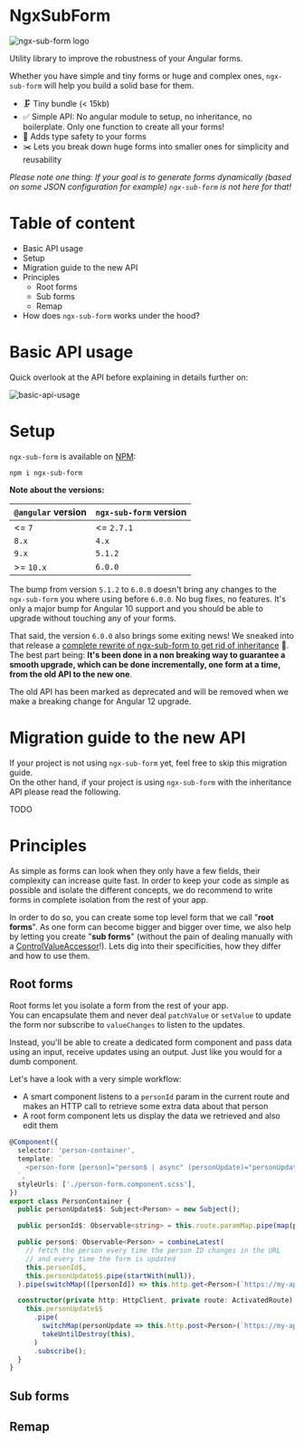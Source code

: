 # NgxSubForm

![ngx-sub-form logo](https://user-images.githubusercontent.com/4950209/53812385-45f48900-3f53-11e9-8687-b57cd335f26e.png)

Utility library to improve the robustness of your Angular forms.

Whether you have simple and tiny forms or huge and complex ones, `ngx-sub-form` will help you build a solid base for them.

- 🗜️ Tiny bundle (< 15kb)
- ✅ Simple API: No angular module to setup, no inheritance, no boilerplate. Only one function to create all your forms!
- 🤖 Adds type safety to your forms
- ✂️ Lets you break down huge forms into smaller ones for simplicity and reusability

_Please note one thing: If your goal is to generate forms dynamically (based on some JSON configuration for example) `ngx-sub-form` is not here for that!_

# Table of content

- Basic API usage
- Setup
- Migration guide to the new API
- Principles
  - Root forms
  - Sub forms
  - Remap
- How does `ngx-sub-form` works under the hood?

# Basic API usage

Quick overlook at the API before explaining in details further on:

![basic-api-usage](https://user-images.githubusercontent.com/4950209/102610857-2f222500-412e-11eb-86b5-135a7e96b3f1.png)

# Setup

`ngx-sub-form` is available on [NPM](https://www.npmjs.com/package/ngx-sub-form):

```
npm i ngx-sub-form
```

**Note about the versions:**

| `@angular` version | `ngx-sub-form` version |
| ------------------ | ---------------------- |
| <= `7`             | <= `2.7.1`             |
| `8.x`              | `4.x`                  |
| `9.x`              | `5.1.2`                |
| >= `10.x`          | `6.0.0`                |

The bump from version `5.1.2` to `6.0.0` doesn't bring any changes to the `ngx-sub-form` you where using before `6.0.0`. No bug fixes, no features. It's only a major bump for Angular 10 support and you should be able to upgrade without touching any of your forms.

That said, the version `6.0.0` also brings some exiting news! We sneaked into that release a [complete rewrite of ngx-sub-form to get rid of inheritance](https://github.com/cloudnc/ngx-sub-form/issues/171) 🎉. The best part being: **It's been done in a non breaking way to guarantee a smooth upgrade, which can be done incrementally, one form at a time, from the old API to the new one**.

The old API has been marked as deprecated and will be removed when we make a breaking change for Angular 12 upgrade.

# Migration guide to the new API

If your project is not using `ngx-sub-form` yet, feel free to skip this migration guide.  
On the other hand, if your project is using `ngx-sub-form` with the inheritance API please read the following.

TODO

# Principles

As simple as forms can look when they only have a few fields, their complexity can increase quite fast. In order to keep your code as simple as possible and isolate the different concepts, we do recommend to write forms in complete isolation from the rest of your app.

In order to do so, you can create some top level form that we call "**root forms**". As one form can become bigger and bigger over time, we also help by letting you create "**sub forms**" (without the pain of dealing manually with a [ControlValueAccessor](https://angular.io/api/forms/ControlValueAccessor)!). Lets dig into their specificities, how they differ and how to use them.

<!-- ## For every form

Before we explain any further, here's how any form would look:

```ts
@Component({
  selector: 'person-form',
  templateUrl: './person-form.component.html',
  styleUrls: ['./person-form.component.scss'],
})
export class PersonFormComponent {
  public form = createForm<Person>(this, {
    // ...
    formControls: {
      name: new FormControl(null, Validators.required),
      age: new FormControl(null, Validators.required),
    },
  });
}
``` -->

## Root forms

Root forms let you isolate a form from the rest of your app.  
You can encapsulate them and never deal `patchValue` or `setValue` to update the form nor subscribe to `valueChanges` to listen to the updates.

Instead, you'll be able to create a dedicated form component and pass data using an input, receive updates using an output. Just like you would for a dumb component.

Let's have a look with a very simple workflow:

- A smart component listens to a `personId` param in the current route and makes an HTTP call to retrieve some extra data about that person
- A root form component lets us display the data we retrieved and also edit them

```ts
@Component({
  selector: 'person-container',
  template: `
    <person-form [person]="person$ | async" (personUpdate)="personUpdate$$.next()"></person-form>
  `,
  styleUrls: ['./person-form.component.scss'],
})
export class PersonContainer {
  public personUpdate$$: Subject<Person> = new Subject();

  public personId$: Observable<string> = this.route.paramMap.pipe(map(params => params.get('personId')));

  public person$: Observable<Person> = combineLatest(
    // fetch the person every time the person ID changes in the URL
    // and every time the form is updated
    this.personId$,
    this.personUpdate$$.pipe(startWith(null)),
  ).pipe(switchMap(([personId]) => this.http.get<Person>(`https://my-api.com/people/${personId}`)));

  constructor(private http: HttpClient, private route: ActivatedRoute) {
    this.personUpdate$$
      .pipe(
        switchMap(personUpdate => this.http.post<Person>(`https://my-api.com/people/${personId}`, personUpdate)),
        takeUntilDestroy(this),
      )
      .subscribe();
  }
}
```

## Sub forms

## Remap

